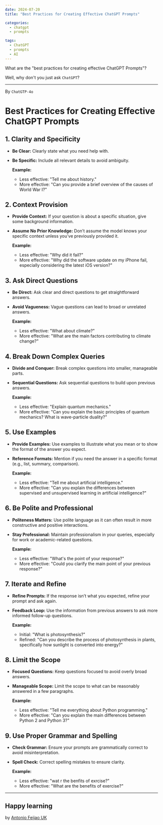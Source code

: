 ```yaml
---
date: 2024-07-20
title: "Best Practices for Creating Effective ChatGPT Prompts"

categories:
  - chatgpt
  - prompts

tags:
  - ChatGPT
  - prompts
  - AI
---
```


What are the "best practices for creating effective ChatGPT Prompts"?

Well, why don't you just ask `ChatGPT`?

----

By `ChatGTP-4o`

# Best Practices for Creating Effective ChatGPT Prompts

## 1. Clarity and Specificity
- **Be Clear:** Clearly state what you need help with.
- **Be Specific:** Include all relevant details to avoid ambiguity.

  **Example:**
  - Less effective: "Tell me about history."
  - More effective: "Can you provide a brief overview of the causes of World War I?"

## 2. Context Provision
- **Provide Context:** If your question is about a specific situation, give some background information.
- **Assume No Prior Knowledge:** Don’t assume the model knows your specific context unless you’ve previously provided it.

  **Example:**
  - Less effective: "Why did it fail?"
  - More effective: "Why did the software update on my iPhone fail, especially considering the latest iOS version?"

## 3. Ask Direct Questions
- **Be Direct:** Ask clear and direct questions to get straightforward answers.
- **Avoid Vagueness:** Vague questions can lead to broad or unrelated answers.

  **Example:**
  - Less effective: "What about climate?"
  - More effective: "What are the main factors contributing to climate change?"

## 4. Break Down Complex Queries
- **Divide and Conquer:** Break complex questions into smaller, manageable parts.
- **Sequential Questions:** Ask sequential questions to build upon previous answers.

  **Example:**
  - Less effective: "Explain quantum mechanics."
  - More effective: "Can you explain the basic principles of quantum mechanics? What is wave-particle duality?"

## 5. Use Examples
- **Provide Examples:** Use examples to illustrate what you mean or to show the format of the answer you expect.
- **Reference Formats:** Mention if you need the answer in a specific format (e.g., list, summary, comparison).

  **Example:**
  - Less effective: "Tell me about artificial intelligence."
  - More effective: "Can you explain the differences between supervised and unsupervised learning in artificial intelligence?"

## 6. Be Polite and Professional
- **Politeness Matters:** Use polite language as it can often result in more constructive and positive interactions.
- **Stay Professional:** Maintain professionalism in your queries, especially for work or academic-related questions.

  **Example:**
  - Less effective: "What's the point of your response?"
  - More effective: "Could you clarify the main point of your previous response?"

## 7. Iterate and Refine
- **Refine Prompts:** If the response isn’t what you expected, refine your prompt and ask again.
- **Feedback Loop:** Use the information from previous answers to ask more informed follow-up questions.

  **Example:**
  - Initial: "What is photosynthesis?"
  - Refined: "Can you describe the process of photosynthesis in plants, specifically how sunlight is converted into energy?"

## 8. Limit the Scope
- **Focused Questions:** Keep questions focused to avoid overly broad answers.
- **Manageable Scope:** Limit the scope to what can be reasonably answered in a few paragraphs.

  **Example:**
  - Less effective: "Tell me everything about Python programming."
  - More effective: "Can you explain the main differences between Python 2 and Python 3?"

## 9. Use Proper Grammar and Spelling
- **Check Grammar:** Ensure your prompts are grammatically correct to avoid misinterpretation.
- **Spell Check:** Correct spelling mistakes to ensure clarity.

  **Example:**
  - Less effective: "wat r the benfits of exrcise?"
  - More effective: "What are the benefits of exercise?"
 
---

## Happy learning

by [Antonio Feijao UK](https://www.antoniofeijao.com/)
